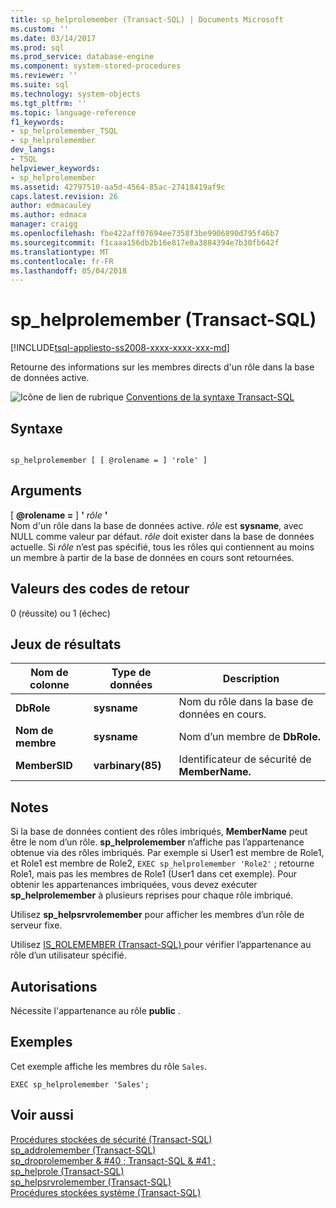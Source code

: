 ```yaml
---
title: sp_helprolemember (Transact-SQL) | Documents Microsoft
ms.custom: ''
ms.date: 03/14/2017
ms.prod: sql
ms.prod_service: database-engine
ms.component: system-stored-procedures
ms.reviewer: ''
ms.suite: sql
ms.technology: system-objects
ms.tgt_pltfrm: ''
ms.topic: language-reference
f1_keywords:
- sp_helprolemember_TSQL
- sp_helprolemember
dev_langs:
- TSQL
helpviewer_keywords:
- sp_helprolemember
ms.assetid: 42797510-aa5d-4564-85ac-27418419af9c
caps.latest.revision: 26
author: edmacauley
ms.author: edmaca
manager: craigg
ms.openlocfilehash: fbe422aff07694ee7358f3be9906890d795f46b7
ms.sourcegitcommit: f1caaa156db2b16e817e0a3884394e7b30fb642f
ms.translationtype: MT
ms.contentlocale: fr-FR
ms.lasthandoff: 05/04/2018
---
```

# <a name="sphelprolemember-transact-sql"></a>sp_helprolemember (Transact-SQL)
[!INCLUDE[tsql-appliesto-ss2008-xxxx-xxxx-xxx-md](../../includes/tsql-appliesto-ss2008-xxxx-xxxx-xxx-md.md)]

  Retourne des informations sur les membres directs d'un rôle dans la base de données active.  
  
 ![Icône de lien de rubrique](../../database-engine/configure-windows/media/topic-link.gif "Icône lien de rubrique") [Conventions de la syntaxe Transact-SQL](../../t-sql/language-elements/transact-sql-syntax-conventions-transact-sql.md)  
  
## <a name="syntax"></a>Syntaxe  
  
```  
  
sp_helprolemember [ [ @rolename = ] 'role' ]  
```  
  
## <a name="arguments"></a>Arguments  
 [  **@rolename =** ] **'** *rôle* **'**  
 Nom d'un rôle dans la base de données active. *rôle* est **sysname**, avec NULL comme valeur par défaut. *rôle* doit exister dans la base de données actuelle. Si *rôle* n’est pas spécifié, tous les rôles qui contiennent au moins un membre à partir de la base de données en cours sont retournées.  
  
## <a name="return-code-values"></a>Valeurs des codes de retour  
 0 (réussite) ou 1 (échec)  
  
## <a name="result-sets"></a>Jeux de résultats  
  
|Nom de colonne|Type de données| Description|  
|-----------------|---------------|-----------------|  
|**DbRole**|**sysname**|Nom du rôle dans la base de données en cours.|  
|**Nom de membre**|**sysname**|Nom d’un membre de **DbRole.**|  
|**MemberSID**|**varbinary(85)**|Identificateur de sécurité de **MemberName.**|  
  
## <a name="remarks"></a>Notes  
 Si la base de données contient des rôles imbriqués, **MemberName** peut être le nom d’un rôle. **sp_helprolemember** n’affiche pas l’appartenance obtenue via des rôles imbriqués. Par exemple si User1 est membre de Role1, et Role1 est membre de Role2, `EXEC sp_helprolemember 'Role2'` ; retourne Role1, mais pas les membres de Role1 (User1 dans cet exemple). Pour obtenir les appartenances imbriquées, vous devez exécuter **sp_helprolemember** à plusieurs reprises pour chaque rôle imbriqué.  
  
 Utilisez **sp_helpsrvrolemember** pour afficher les membres d’un rôle de serveur fixe.  
  
 Utilisez [IS_ROLEMEMBER &#40;Transact-SQL&#41; ](../../t-sql/functions/is-rolemember-transact-sql.md) pour vérifier l’appartenance au rôle d’un utilisateur spécifié.  
  
## <a name="permissions"></a>Autorisations  
 Nécessite l'appartenance au rôle **public** .  
  
## <a name="examples"></a>Exemples  
 Cet exemple affiche les membres du rôle `Sales`.  
  
```  
EXEC sp_helprolemember 'Sales';  
```  
  
## <a name="see-also"></a>Voir aussi  
 [Procédures stockées de sécurité &#40;Transact-SQL&#41;](../../relational-databases/system-stored-procedures/security-stored-procedures-transact-sql.md)   
 [sp_addrolemember &#40;Transact-SQL&#41;](../../relational-databases/system-stored-procedures/sp-addrolemember-transact-sql.md)   
 [sp_droprolemember & #40 ; Transact-SQL & #41 ;](../../relational-databases/system-stored-procedures/sp-droprolemember-transact-sql.md)   
 [sp_helprole &#40;Transact-SQL&#41;](../../relational-databases/system-stored-procedures/sp-helprole-transact-sql.md)   
 [sp_helpsrvrolemember &#40;Transact-SQL&#41;](../../relational-databases/system-stored-procedures/sp-helpsrvrolemember-transact-sql.md)   
 [Procédures stockées système &#40;Transact-SQL&#41;](../../relational-databases/system-stored-procedures/system-stored-procedures-transact-sql.md)  
  
  
